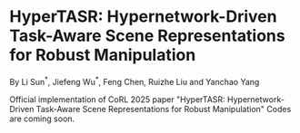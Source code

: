 # HyperTASR: Hypernetwork-Driven Task-Aware Scene Representations for Robust Manipulation 
By Li Sun<sup>\*</sup>, Jiefeng Wu<sup>\*</sup>, Feng Chen, Ruizhe Liu and Yanchao Yang

Official implementation of CoRL 2025 paper "HyperTASR: Hypernetwork-Driven Task-Aware Scene Representations for Robust Manipulation"
Codes are coming soon.
